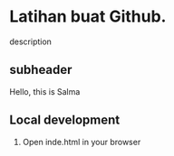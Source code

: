 # Latihan buat Github. 

description

## subheader 

Hello, this is Salma

## Local development

1. Open inde.html in your browser